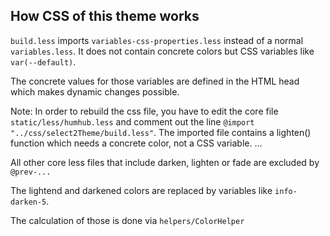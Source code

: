 ## How CSS of this theme works

`build.less` imports `variables-css-properties.less` instead of a normal `variables.less`.
It does not contain concrete colors but CSS variables like `var(--default)`.

The concrete values for those variables are defined in the HTML head which makes dynamic changes possible.

Note: In order to rebuild the css file,
you have to edit the core file `static/less/humhub.less`
and comment out the line `@import "../css/select2Theme/build.less"`.
The imported file contains a lighten() function which needs a concrete color, not a CSS variable. ...

All other core less files that include darken, lighten or fade are excluded by `@prev-...`

The lightend and darkened colors are replaced by variables like `info-darken-5`.

The calculation of those is done via `helpers/ColorHelper`
